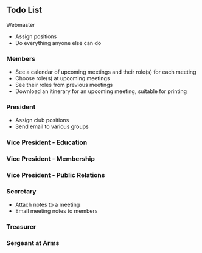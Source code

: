 Todo List
---------
Webmaster
- Assign positions
- Do everything anyone else can do

### Members ###
- See a calendar of upcoming meetings and their role(s) for each meeting
- Choose role(s) at upcoming meetings
- See their roles from previous meetings
- Download an itinerary for an upcoming meeting, suitable for printing

### President ###
- Assign club positions
- Send email to various groups

### Vice President - Education ###

### Vice President - Membership ###

### Vice President - Public Relations ###

### Secretary ###
- Attach notes to a meeting
- Email meeting notes to members

### Treasurer ###

### Sergeant at Arms ###
